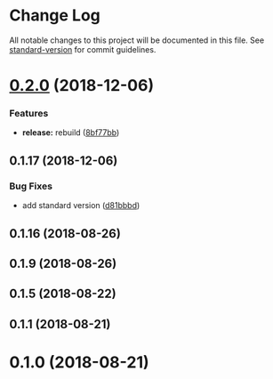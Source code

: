 # Change Log

All notable changes to this project will be documented in this file. See [standard-version](https://github.com/conventional-changelog/standard-version) for commit guidelines.

<a name="0.2.0"></a>
# [0.2.0](https://github.com/klimby/e-nginx/compare/v0.1.17...v0.2.0) (2018-12-06)


### Features

* **release:** rebuild ([8bf77bb](https://github.com/klimby/e-nginx/commit/8bf77bb))



<a name="0.1.17"></a>
## 0.1.17 (2018-12-06)


### Bug Fixes

* add standard version ([d81bbbd](https://github.com/klimby/e-nginx/commit/d81bbbd))



<a name="0.1.16"></a>
## 0.1.16 (2018-08-26)



<a name="0.1.9"></a>
## 0.1.9 (2018-08-26)



<a name="0.1.5"></a>
## 0.1.5 (2018-08-22)



<a name="0.1.1"></a>
## 0.1.1 (2018-08-21)



<a name="0.1.0"></a>
# 0.1.0 (2018-08-21)
